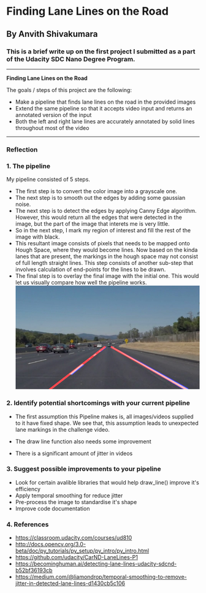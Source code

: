 # **Finding Lane Lines on the Road** 

## By Anvith Shivakumara

### This is a brief write up on the first project I submitted as a part of the Udacity SDC Nano Degree Program. 

---

**Finding Lane Lines on the Road**

The goals / steps of this project are the following:
* Make a pipeline that finds lane lines on the road in the provided images
* Extend the same pipeline so that it accepts video input and returns an annotated version of the input
* Both the left and right lane lines are accurately annotated by solid lines throughout most of the video


[//]: # (Image References)

[Result1]: ./test_images_output/solidWhiteCurve.jpg "Result1"

---

### Reflection

### 1. The pipeline

My pipeline consisted of 5 steps. 
* The first step is to convert the color image into a grayscale one. 
* The next step is to smooth out the edges by adding some gaussian noise. 
* The next step is to detect the edges by applying Canny Edge algorithm. However, this would return all the edges that were detected in the image, but the part of the image that interets me is very little. 
* So in the next step, I mark my region of interest and fill the rest of the image with black. 
* This resultant image consists of pixels that needs to be mapped onto Hough Space, where they would become lines. Now based on the kinda lanes that are present, the markings in the hough space may not consist of full length straight lines. This step consists of another sub-step that involves calculation of end-points for the lines to be drawn.
* The final step is to overlay the final image with the initial one. This would let us visually compare how well the pipeline works.
![alt text][Result1]


### 2. Identify potential shortcomings with your current pipeline

* The first assumption this Pipeline makes is, all images/videos supplied to it have fixed shape. We see that, this assumption leads to unexpected lane markings in the challenge video.

* The draw line function also needs some improvement

* There is a significant amount of jitter in videos


### 3. Suggest possible improvements to your pipeline

* Look for certain avalible libraries that would help draw_line() improve it's efficiency
* Apply temporal smoothing for reduce jitter
* Pre-process the image to standardise it's shape
* Improve code documentation

### 4. References

* https://classroom.udacity.com/courses/ud810
* http://docs.opencv.org/3.0-beta/doc/py_tutorials/py_setup/py_intro/py_intro.html
* https://github.com/udacity/CarND-LaneLines-P1
* https://becominghuman.ai/detecting-lane-lines-udacity-sdcnd-b52bf36193cb
* https://medium.com/@liamondrop/temporal-smoothing-to-remove-jitter-in-detected-lane-lines-d1430cb5c106
